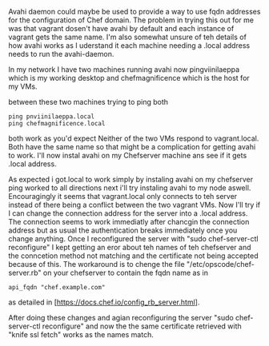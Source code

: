 Avahi daemon could maybe be used to provide a way to use fqdn addresses for the configuration of Chef domain. The problem in trying this out for me was that vagrant dosen't have avahi by default and each instance of vagrant gets the same name. I'm also somewhat unsure of teh details of how avahi works as I uderstand it each machine needing a .local address needs to run the avahi-daemon.

In my network I have  two machines running avahi now pingviinilaeppa which is my working desktop and chefmagnificence which is the host for my VMs.

between these two machines trying to ping both

```
ping pnviinilaeppa.local
ping chefmagnificence.local
```
both work as you'd expect Neither of the two VMs respond to vagrant.local. Both have the same name so that might be a complication for getting avahi to work. I'll now instal avahi on my Chefserver machine ans see if it gets .local address.

As expected i got.local to work simply by instaling avahi on my chefserver ping worked to all directions next i'll try instaling avahi to my node aswell. Encouragingly it seems that vagrant.local only connects to teh server instead of there being a conflict between the two vagrant VMs. Now I'll try if I can change the connection address for the server into a .local address. 
The connection seems to work immediatly after chancgin the connection address but as usual the authentication breaks immediately once you change anything. Once I reconfigured the server with "sudo chef-server-ctl reconfigure" I kept getting an eror about teh names of teh chefserver and the conncetion method not matching and the certificate not being accepted because of this. The workaround is to chenge the file "/etc/opscode/chef-server.rb" on your chefserver to contain the fqdn name as in 
```
api_fqdn "chef.example.com"
``` 
as detailed in [https://docs.chef.io/config_rb_server.html].

After doing these changes and agian reconfiguring the server "sudo chef-server-ctl reconfigure" and now the the same certificate retrieved with "knife ssl fetch" works as the names match.

